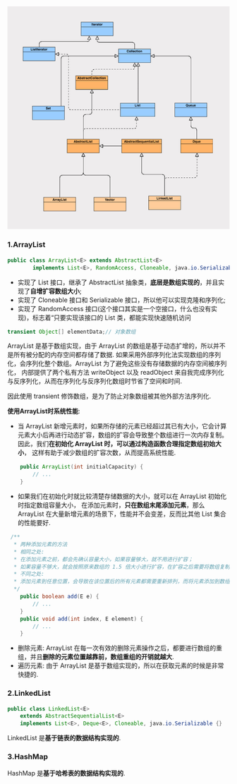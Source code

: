 ![List集合类的接口和类的实现关系](./List集合类的接口和类的实现关系.png)
### 1.ArrayList
```java
public class ArrayList<E> extends AbstractList<E>
        implements List<E>, RandomAccess, Cloneable, java.io.Serializable {}
```
* 实现了 List 接口，继承了 AbstractList 抽象类，**底层是数组实现的**，并且实现了**自增扩容数组大小**;
* 实现了 Cloneable 接口和 Serializable 接口，所以他可以实现克隆和序列化;
* 实现了 RandomAccess 接口(这个接口其实是一个空接口，什么也没有实现)，标志着“只要实现该接口的 List 类，都能实现快速随机访问

```java
transient Object[] elementData;// 对象数组
```
ArrayList 是基于数组实现，由于 ArrayList 的数组是基于动态扩增的，所以并不是所有被分配的内存空间都存储了数据.
如果采用外部序列化法实现数组的序列化，会序列化整个数组。ArrayList 为了避免这些没有存储数据的内存空间被序列化，
内部提供了两个私有方法 writeObject 以及 readObject 来自我完成序列化与反序列化，从而在序列化与反序列化数组时节省了空间和时间.

因此使用 transient 修饰数组，是为了防止对象数组被其他外部方法序列化.

**使用ArrayList时系统性能**:
* 当 ArrayList 新增元素时，如果所存储的元素已经超过其已有大小，它会计算元素大小后再进行动态扩容，数组的扩容会导致整个数组进行一次内存复制。
因此，我们**在初始化 ArrayList 时，可以通过构造函数合理指定数组初始大小**，
这样有助于减少数组的扩容次数，从而提高系统性能.
```java
    public ArrayList(int initialCapacity) {
        // ...
    }
```

* 如果我们在初始化时就比较清楚存储数据的大小，就可以在 ArrayList 初始化时指定数组容量大小，
在添加元素时，**只在数组末尾添加元素**，那么 ArrayList 在大量新增元素的场景下，性能并不会变差，反而比其他 List 集合的性能要好.
```java
 /** 
  * 两种添加元素的方法
  * 相同之处:
  * 在添加元素之前，都会先确认容量大小，如果容量够大，就不用进行扩容；
  * 如果容量不够大，就会按照原来数组的 1.5 倍大小进行扩容，在扩容之后需要将数组复制到新分配的内存地址.
  * 不同之处:
  * 添加元素到任意位置，会导致在该位置后的所有元素都需要重新排列，而将元素添加到数组的末尾，在没有发生扩容的前提下，是不会有元素复制排序过程的.
  */
	public boolean add(E e) {
        // ...
    }
    public void add(int index, E element) {
        // ...
    }
```

* 删除元素: ArrayList 在每一次有效的删除元素操作之后，都要进行数组的重组，并且**删除的元素位置越靠前，数组重组的开销就越大**.
* 遍历元素: 由于 ArrayList 是基于数组实现的，所以在获取元素的时候是非常快捷的.

### 2.LinkedList
```java
public class LinkedList<E>
    extends AbstractSequentialList<E>
    implements List<E>, Deque<E>, Cloneable, java.io.Serializable {}
```
LinkedList 是**基于链表的数据结构实现的**.

### 3.HashMap
HashMap 是**基于哈希表的数据结构实现的**.
